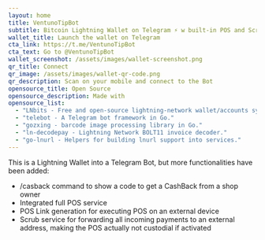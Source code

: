 ```yaml
---
layout: home
title: VentunoTipBot
subtitle: Bitcoin Lightning Wallet on Telegram ⚡️ w built-in POS and Scrub.
wallet_title: Launch the wallet on Telegram
cta_link: https://t.me/VentunoTipBot
cta_text: Go to @VentunoTipBot
wallet_screenshot: /assets/images/wallet-screenshot.png
qr_title: Connect
qr_image: /assets/images/wallet-qr-code.png
qr_description: Scan on your mobile and connect to the Bot
opensource_title: Open Source
opensource_description: Made with
opensource_list:
  - "LNbits - Free and open-source lightning-network wallet/accounts system."
  - "telebot - A Telegram bot framework in Go."
  - "gozxing - barcode image processing library in Go."
  - "ln-decodepay - Lightning Network BOLT11 invoice decoder."
  - "go-lnurl - Helpers for building lnurl support into services."
---
```


This is a Lightning Wallet into a Telegram Bot, but more functionalities have been added:

- /casback command to show a code to get a CashBack from a shop owner
- Integrated full POS service
- POS Link generation for executing POS on an external device
- Scrub service for forwarding all incoming payments to an external address, making the POS actually not custodial if activated
